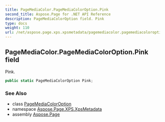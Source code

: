 ```yaml
---
title: PageMediaColor.PageMediaColorOption.Pink
second_title: Aspose.Page for .NET API Reference
description: PageMediaColorOption field. Pink
type: docs
weight: 110
url: /net/aspose.page.xps.xpsmetadata/pagemediacolor.pagemediacoloroption/pink/
---
```

## PageMediaColor.PageMediaColorOption.Pink field

Pink.

```csharp
public static PageMediaColorOption Pink;
```

### See Also

* class [PageMediaColorOption](../)
* namespace [Aspose.Page.XPS.XpsMetadata](../../pagemediacolor.pagemediacoloroption/)
* assembly [Aspose.Page](../../../)


